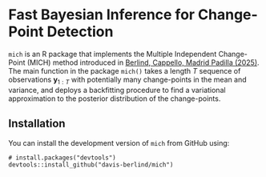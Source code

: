 # Fast Bayesian Inference for Change-Point Detection

`mich` is an R package that implements the Multiple Independent Change-Point (MICH) method introduced in 
[Berlind, Cappello, Madrid Padilla (2025)](https://arxiv.org/abs/2507.01558). The main function in the package 
`mich()` takes a length $T$ sequence of observations $\mathbf{y}_{1:T}$ with potentially many 
change-points in the mean and variance, and deploys a backfitting procedure to find a variational 
approximation to the posterior distribution of the change-points.

## Installation

You can install the development version of `mich` from GitHub using:

```{r}
# install.packages("devtools")
devtools::install_github("davis-berlind/mich")
```
